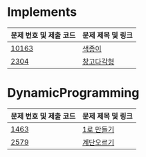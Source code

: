 # Implements

| 문제 번호 및 제출 코드 | 문제 제목 및 링크 |
| ---- | ---- |
| [10163](src/N10163.java) | [색종이](https://www.acmicpc.net/problem/10163)<br> |
| [2304](src/AlgorithmStudy/N2304.java) | [창고다각형](https://www.acmicpc.net/problem/2304)<br> |

# DynamicProgramming

| 문제 번호 및 제출 코드 | 문제 제목 및 링크 |
| ---- | ---- |
| [1463](src/DynamicProgramming/N1463.java) | [1로 만들기](https://www.acmicpc.net/problem/1463)<br> |
| [2579](src/DynamicProgramming/N2579.java) | [계단오르기](https://www.acmicpc.net/problem/2579) |
